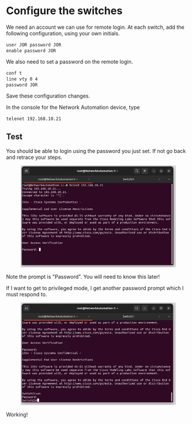 # Configure the switches

We need an account we can use for remote login. At each switch, add the following configuration, using your own initials.

```
user JOR password JOR
enable password JOR
```

We also need to set a password on the remote login.

```
conf t
line vty 0 4
password JOR
```

Save these configuration changes.

In the console for the Network Automation device, type

```
telenet 192.168.10.21
```

## Test

You should be able to login using the password you just set. If not go back and retrace your steps.

<figure><img src="../.gitbook/assets/image (6).png" alt=""><figcaption></figcaption></figure>

Note the prompt is "Password". You will need to know this later!

If I want to get to privileged mode, I get another password prompt which I must respond to.

<figure><img src="../.gitbook/assets/image (7).png" alt=""><figcaption></figcaption></figure>

Working!
